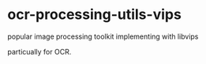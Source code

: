 # ocr-processing-utils-vips
 popular image processing toolkit implementing with libvips

particually for OCR.
